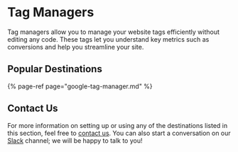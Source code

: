 # Tag Managers

Tag managers allow you to manage your website tags efficiently without editing any code. These tags let you understand key metrics such as conversions and help you streamline your site.

## Popular Destinations

{% page-ref page="google-tag-manager.md" %}

## Contact Us

For more information on setting up or using any of the destinations listed in this section, feel free to [contact us](mailto:%20docs@rudderstack.com). You can also start a conversation on our [Slack](https://resources.rudderstack.com/join-rudderstack-slack) channel; we will be happy to talk to you!

